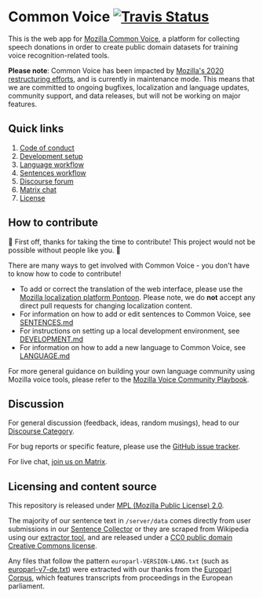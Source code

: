 # Common Voice [![Travis Status](https://travis-ci.org/mozilla/common-voice.svg?branch=main)](https://travis-ci.org/mozilla/common-voice)

This is the web app for [Mozilla Common Voice](https://commonvoice.mozilla.org), a platform for collecting speech donations in order to create public domain datasets for training voice recognition-related tools.

**Please note**: Common Voice has been impacted by [Mozilla's 2020 restructuring efforts](https://discourse.mozilla.org/t/mozilla-org-wide-updates-impacts-on-common-voice/65612), and is currently in maintenance mode. This means that we are committed to ongoing bugfixes, localization and language updates, community support, and data releases, but will not be working on major features.

## Quick links

1. [Code of conduct](./docs/CODE_OF_CONDUCT.md)
1. [Development setup](./docs/DEVELOPMENT.md)
1. [Language workflow](./docs/LANGUAGE.md)
1. [Sentences workflow](./docs/SENTENCES.md)
1. [Discourse forum](https://discourse.mozilla-community.org/c/voice)
1. [Matrix chat](https://chat.mozilla.org/#/room/#common-voice:mozilla.org)
1. [License](./LICENSE)

## How to contribute

🎉 First off, thanks for taking the time to contribute! This project would not be possible without people like you. 🎉

There are many ways to get involved with Common Voice - you don't have to know how to code to contribute!

- To add or correct the translation of the web interface, please use the [Mozilla localization platform Pontoon](https://pontoon.mozilla.org/projects/common-voice/). Please note, we do **not** accept any direct pull requests for changing localization content.
- For information on how to add or edit sentences to Common Voice, see [SENTENCES.md](./docs/SENTENCES.md)
- For instructions on setting up a local development environment, see [DEVELOPMENT.md](./docs/DEVELOPMENT.md)
- For information on how to add a new language to Common Voice, see [LANGUAGE.md](./docs/LANGUAGE.md)

For more general guidance on building your own language community using Mozilla voice tools, please refer to the [Mozilla Voice Community Playbook](https://common-voice.github.io/community-playbook/).

## Discussion

For general discussion (feedback, ideas, random musings), head to our [Discourse Category](https://discourse.mozilla-community.org/c/voice).

For bug reports or specific feature, please use the [GitHub issue tracker](https://github.com/mozilla/common-voice/issues).

For live chat, [join us on Matrix](https://chat.mozilla.org/#/room/#common-voice:mozilla.org).

## Licensing and content source

This repository is released under [MPL (Mozilla Public License) 2.0](LICENSE).

The majority of our sentence text in `/server/data` comes directly from user submissions in our [Sentence Collector](https://github.com/Common-Voice/sentence-collector/) or they are scraped from Wikipedia using our [extractor tool](https://github.com/Common-Voice/cv-sentence-extractor), and are released under a [CC0 public domain Creative Commons license](https://creativecommons.org/share-your-work/public-domain/cc0/).

Any files that follow the pattern `europarl-VERSION-LANG.txt` (such as [europarl-v7-de.txt](https://github.com/mozilla/common-voice/blob/main/server/data/de/europarl-v7-de.txt)) were extracted with our thanks from the [Europarl Corpus](http://www.statmt.org/europarl/), which features transcripts from proceedings in the European parliament.
